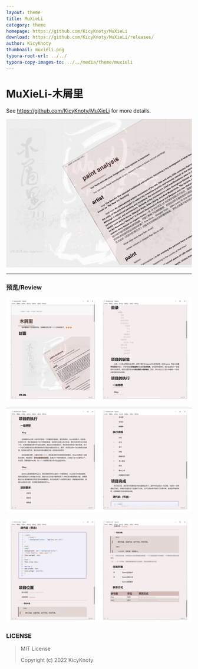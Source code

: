 ```yaml
---
layout: theme
title: MuXieLi
category: theme
homepage: https://github.com/KicyKnoty/MuXieLi
download: https://github.com/KicyKnoty/MuXieLi/releases/
author: KicyKnoty
thumbnail: muxieli.png
typora-root-url: ../../
typora-copy-images-to: ../../media/theme/muxieli
---
```


# MuXieLi-木屑里

See <https://github.com/KicyKnoty/MuXieLi> for more details.

<img src="/media/thumbnails/muxieli.png" alt="muxieli"/>

---


### 预览/Review

![muxieli 1](/media/theme/muxieli/first.png)

![muxieli 2](/media/theme/muxieli/second.png)

![muxieli 3](/media/theme/muxieli/third.png)



### LICENSE

> MIT License
>
> Copyright (c) 2022 KicyKnoty